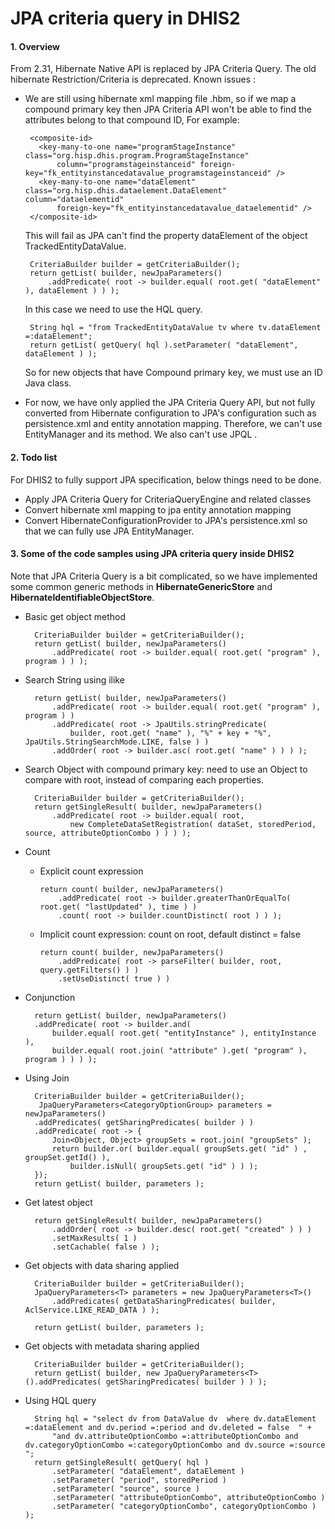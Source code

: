 # JPA criteria query in DHIS2

#### 1. Overview
From 2.31, Hibernate Native API is replaced by JPA Criteria Query. The old hibernate Restriction/Criteria is deprecated. 
Known issues : 
*  We are still using hibernate xml mapping file .hbm, so if we map a compound primary key then JPA Criteria API won't be able to find the attributes belong to that compound ID, For example:

        <composite-id>
          <key-many-to-one name="programStageInstance" class="org.hisp.dhis.program.ProgramStageInstance"
              column="programstageinstanceid" foreign-key="fk_entityinstancedatavalue_programstageinstanceid" />
          <key-many-to-one name="dataElement" class="org.hisp.dhis.dataelement.DataElement" column="dataelementid"
              foreign-key="fk_entityinstancedatavalue_dataelementid" />
        </composite-id>

    This will fail as JPA can't find the property dataElement of the object TrackedEntityDataValue.

        CriteriaBuilder builder = getCriteriaBuilder();
        return getList( builder, newJpaParameters()
            .addPredicate( root -> builder.equal( root.get( "dataElement" ), dataElement ) ) );

    In this case we need to use the HQL query. 

        String hql = "from TrackedEntityDataValue tv where tv.dataElement =:dataElement";
        return getList( getQuery( hql ).setParameter( "dataElement", dataElement ) );

    So for new objects that have Compound primary key, we must use an ID Java class.
* For now, we have only applied the JPA Criteria Query API, but not fully converted from Hibernate configuration to JPA's configuration such as persistence.xml and entity annotation mapping. Therefore,  we can't use EntityManager and its method. We also can't use JPQL .

#### 2. Todo list
For DHIS2 to fully support JPA specification, below things need to be done.
- Apply JPA Criteria Query for CriteriaQueryEngine and related classes
- Convert hibernate xml mapping to jpa entity annotation mapping
- Convert HibernateConfigurationProvider to JPA's persistence.xml so that we can fully use JPA EntityManager.

#### 3.  Some of the code samples using JPA criteria query inside DHIS2
Note that JPA Criteria Query is a bit complicated, so we have implemented some common generic methods in **HibernateGenericStore** and **HibernateIdentifiableObjectStore**.

- Basic get object method 

        CriteriaBuilder builder = getCriteriaBuilder();
        return getList( builder, newJpaParameters()
            .addPredicate( root -> builder.equal( root.get( "program" ), program ) ) );

- Search String using ilike

        return getList( builder, newJpaParameters()
            .addPredicate( root -> builder.equal( root.get( "program" ), program ) )
            .addPredicate( root -> JpaUtils.stringPredicate( 
                builder, root.get( "name" ), "%" + key + "%", JpaUtils.StringSearchMode.LIKE, false ) )
            .addOrder( root -> builder.asc( root.get( "name" ) ) ) );

- Search Object with compound primary key: need to use an Object to compare with root, instead of comparing each properties.

        CriteriaBuilder builder = getCriteriaBuilder();
        return getSingleResult( builder, newJpaParameters()
            .addPredicate( root -> builder.equal( root, 
                new CompleteDataSetRegistration( dataSet, storedPeriod, source, attributeOptionCombo ) ) ) );

- Count
    
    * Explicit count expression
        
          return count( builder, newJpaParameters()
              .addPredicate( root -> builder.greaterThanOrEqualTo( root.get( "lastUpdated" ), time ) )
              .count( root -> builder.countDistinct( root ) ) );

    * Implicit count expression: count on root, default distinct = false
         
          return count( builder, newJpaParameters()
              .addPredicate( root -> parseFilter( builder, root, query.getFilters() ) )
              .setUseDistinct( true ) )

- Conjunction 
    
        return getList( builder, newJpaParameters()
        .addPredicate( root -> builder.and(
            builder.equal( root.get( "entityInstance" ), entityInstance ),
            builder.equal( root.join( "attribute" ).get( "program" ), program ) ) ) );

- Using Join
    
        CriteriaBuilder builder = getCriteriaBuilder();
         JpaQueryParameters<CategoryOptionGroup> parameters = newJpaParameters()
        .addPredicates( getSharingPredicates( builder ) )
        .addPredicate( root -> {
            Join<Object, Object> groupSets = root.join( "groupSets" );
            return builder.or( builder.equal( groupSets.get( "id" ) , groupSet.getId() ),
                builder.isNull( groupSets.get( "id" ) ) );
        });
        return getList( builder, parameters );

- Get latest object 

        return getSingleResult( builder, newJpaParameters()
            .addOrder( root -> builder.desc( root.get( "created" ) ) )
            .setMaxResults( 1 )
            .setCachable( false ) );

- Get objects with data sharing applied 
    
        CriteriaBuilder builder = getCriteriaBuilder();
        JpaQueryParameters<T> parameters = new JpaQueryParameters<T>()
            .addPredicates( getDataSharingPredicates( builder, AclService.LIKE_READ_DATA ) );

        return getList( builder, parameters );

- Get objects with metadata sharing applied

        CriteriaBuilder builder = getCriteriaBuilder();
        return getList( builder, new JpaQueryParameters<T>().addPredicates( getSharingPredicates( builder ) ) );

- Using HQL query 

        String hql = "select dv from DataValue dv  where dv.dataElement =:dataElement and dv.period =:period and dv.deleted = false  " +
            "and dv.attributeOptionCombo =:attributeOptionCombo and dv.categoryOptionCombo =:categoryOptionCombo and dv.source =:source ";
        return getSingleResult( getQuery( hql )
            .setParameter( "dataElement", dataElement )
            .setParameter( "period", storedPeriod )
            .setParameter( "source", source )
            .setParameter( "attributeOptionCombo", attributeOptionCombo )
            .setParameter( "categoryOptionCombo", categoryOptionCombo ) );
